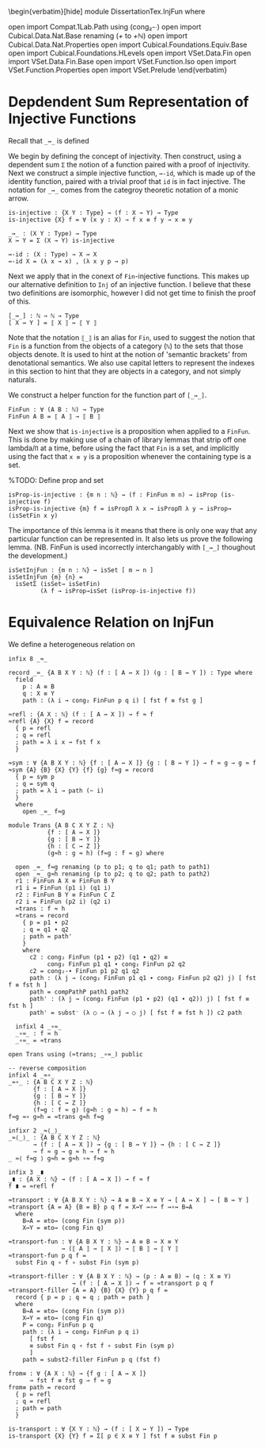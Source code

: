 <!--
```
module Dissertation.InjFun where

open import Compat.1Lab.Path using (cong₂-∙)
open import Cubical.Data.Nat.Base renaming (_+_ to _+ℕ_)
open import Cubical.Data.Nat.Properties
open import Cubical.Foundations.Equiv.Base
open import Cubical.Foundations.HLevels
open import VSet.Data.Fin
open import VSet.Data.Fin.Base
open import VSet.Function.Iso
open import VSet.Function.Properties
open import VSet.Prelude
```
-->

\begin{verbatim}[hide]
module DissertationTex.InjFun where

open import Compat.1Lab.Path using (cong₂-∙)
open import Cubical.Data.Nat.Base renaming (_+_ to _+ℕ_)
open import Cubical.Data.Nat.Properties
open import Cubical.Foundations.Equiv.Base
open import Cubical.Foundations.HLevels
open import VSet.Data.Fin
open import VSet.Data.Fin.Base
open import VSet.Function.Iso
open import VSet.Function.Properties
open import VSet.Prelude
\end{verbatim}

# Depdendent Sum Representation of Injective Functions

Recall that `_↣_` is defined

We begin by defining the concept of injectivity. Then construct, using
a dependent sum `Σ` the notion of a function paired with a proof of
injectivity. Next we construct a simple injective function, `↣-id`,
which is made up of the identity function, paired with a trivial proof
that `id` is in fact injective. The notation for `_↣_` comes from the
categroy theoretic notation of a monic arrow.
```
is-injective : {X Y : Type} → (f : X → Y) → Type
is-injective {X} f = ∀ (x y : X) → f x ≡ f y → x ≡ y

_↣_ : (X Y : Type) → Type
X ↣ Y = Σ (X → Y) is-injective

↣-id : (X : Type) → X ↣ X
↣-id X = (λ x → x) , (λ x y p → p)
```
Next we apply that in the conext of `Fin`-injective functions. This
makes up our alternative definition to `Inj` of an injective
function. I believe that these two definitions are isomorphic, however
I did not get time to finish the proof of this.

```
[_↣_] : ℕ → ℕ → Type
[ X ↣ Y ] = ⟦ X ⟧ ↣ ⟦ Y ⟧
```

Note that the notation `⟦_⟧` is an alias for `Fin`, used to
suggest the notion that `Fin` is a function from the objects of a
category (`ℕ`) to the sets that those objects denote. It is used to
hint at the notion of 'semantic brackets' from denotational semantics.
We also use capital letters to represent the indexes in this section
to hint that they are objects in a category, and not simply naturals.

We construct a helper function for the function part of `[_↣_]`.
```
FinFun : ∀ (A B : ℕ) → Type
FinFun A B = ⟦ A ⟧ → ⟦ B ⟧
```

Next we show that `is-injective` is a proposition when applied to a
`FinFun`. This is done by making use of a chain of library lemmas that
strip off one lambda/`Π` at a time, before using the fact that `Fin`
is a set, and implicitly using the fact that `x ≡ y` is a proposition
whenever the containing type is a set.

%TODO: Define prop and set
```
isProp-is-injective : {m n : ℕ} → (f : FinFun m n) → isProp (is-injective f)
isProp-is-injective {m} f = isPropΠ λ x → isPropΠ λ y → isProp→ (isSetFin x y)
```

The importance of this lemma is it means that there is only one way
that any particular function can be represented in. It also lets us
prove the following lemma. (NB. FinFun is used incorrectly
interchangably with `[_↣_]` thoughout the development.)
```
isSetInjFun : {m n : ℕ} → isSet [ m ↣ n ]
isSetInjFun {m} {n} =
  isSetΣ (isSet→ isSetFin)
         (λ f → isProp→isSet (isProp-is-injective f))
```

# Equivalence Relation on InjFun

We define a heterogeneous relation on 
```
infix 8 _≈_

record _≈_ {A B X Y : ℕ} (f : [ A ↣ X ]) (g : [ B ↣ Y ]) : Type where
  field
    p : A ≡ B
    q : X ≡ Y
    path : (λ i → cong₂ FinFun p q i) [ fst f ≡ fst g ]
```

```
≈refl : {A X : ℕ} (f : [ A ↣ X ]) → f ≈ f
≈refl {A} {X} f = record
  { p = refl
  ; q = refl
  ; path = λ i x → fst f x
  }
```

```
≈sym : ∀ {A B X Y : ℕ} {f : [ A ↣ X ]} {g : [ B ↣ Y ]} → f ≈ g → g ≈ f
≈sym {A} {B} {X} {Y} {f} {g} f≈g = record
  { p = sym p 
  ; q = sym q
  ; path = λ i → path (~ i)
  }
  where
    open _≈_ f≈g
```

```
module Trans {A B C X Y Z : ℕ}
           {f : [ A ↣ X ]}
           {g : [ B ↣ Y ]}
           {h : [ C ↣ Z ]}
           (g≈h : g ≈ h) (f≈g : f ≈ g) where

  open _≈_ f≈g renaming (p to p1; q to q1; path to path1)
  open _≈_ g≈h renaming (p to p2; q to q2; path to path2)
  r1 : FinFun A X ≡ FinFun B Y
  r1 i = FinFun (p1 i) (q1 i)
  r2 : FinFun B Y ≡ FinFun C Z
  r2 i = FinFun (p2 i) (q2 i)
  ≈trans : f ≈ h
  ≈trans = record
    { p = p1 ∙ p2
    ; q = q1 ∙ q2
    ; path = path'
    }
    where
      c2 : cong₂ FinFun (p1 ∙ p2) (q1 ∙ q2) ≡
           cong₂ FinFun p1 q1 ∙ cong₂ FinFun p2 q2
      c2 = cong₂-∙ FinFun p1 p2 q1 q2
      path : (λ j → (cong₂ FinFun p1 q1 ∙ cong₂ FinFun p2 q2) j) [ fst f ≡ fst h ]
      path = compPathP path1 path2
      path' : (λ j → (cong₂ FinFun (p1 ∙ p2) (q1 ∙ q2)) j) [ fst f ≡ fst h ]
      path' = subst⁻ (λ ○ → (λ j → ○ j) [ fst f ≡ fst h ]) c2 path
```

```
  infixl 4 _∘≈_ 
  _∘≈_ : f ≈ h
  _∘≈_ = ≈trans
```

```
open Trans using (≈trans; _∘≈_) public
```

```
-- reverse composition
infixl 4 _≈∘_
_≈∘_ : {A B C X Y Z : ℕ}
       {f : [ A ↣ X ]}
       {g : [ B ↣ Y ]}
       {h : [ C ↣ Z ]}
       (f≈g : f ≈ g) (g≈h : g ≈ h) → f ≈ h
f≈g ≈∘ g≈h = ≈trans g≈h f≈g
```

```
infixr 2 _≈⟨_⟩_
_≈⟨_⟩_ : {A B C X Y Z : ℕ}
       → (f : [ A ↣ X ]) → {g : [ B ↣ Y ]} → {h : [ C ↣ Z ]}
       → f ≈ g → g ≈ h → f ≈ h
_ ≈⟨ f≈g ⟩ g≈h = g≈h ∘≈ f≈g
```

```
infix 3 _∎
_∎ : {A X : ℕ} → (f : [ A ↣ X ]) → f ≈ f
f ∎ = ≈refl f
```

```
≈transport : ∀ {A B X Y : ℕ} → A ≡ B → X ≡ Y → [ A ↣ X ] → [ B ↣ Y ]
≈transport {A = A} {B = B} p q f = X↣Y ↣∘↣ f ↣∘↣ B↣A
  where
    B↣A = ≡to↣ (cong Fin (sym p))
    X↣Y = ≡to↣ (cong Fin q)
```

```
≈transport-fun : ∀ {A B X Y : ℕ} → A ≡ B → X ≡ Y
               → (⟦ A ⟧ → ⟦ X ⟧) → ⟦ B ⟧ → ⟦ Y ⟧
≈transport-fun p q f =
  subst Fin q ∘ f ∘ subst Fin (sym p)
```

```
≈transport-filler : ∀ {A B X Y : ℕ} → (p : A ≡ B) → (q : X ≡ Y)
                  → (f : [ A ↣ X ]) → f ≈ ≈transport p q f
≈transport-filler {A = A} {B} {X} {Y} p q f =
  record { p = p ; q = q ; path = path }
  where
    B↣A = ≡to↣ (cong Fin (sym p))
    X↣Y = ≡to↣ (cong Fin q)
    P = cong₂ FinFun p q
    path : (λ i → cong₂ FinFun p q i)
      [ fst f
      ≡ subst Fin q ∘ fst f ∘ subst Fin (sym p)
      ]
    path = subst2-filler FinFun p q (fst f)
```

```
from≡ : ∀ {A X : ℕ} → {f g : [ A ↣ X ]}
      → fst f ≡ fst g → f ≈ g
from≡ path = record
  { p = refl
  ; q = refl
  ; path = path
  }
```

```
is-transport : ∀ {X Y : ℕ} → (f : [ X ↣ Y ]) → Type
is-transport {X} {Y} f = Σ[ p ∈ X ≡ Y ] fst f ≡ subst Fin p
```

